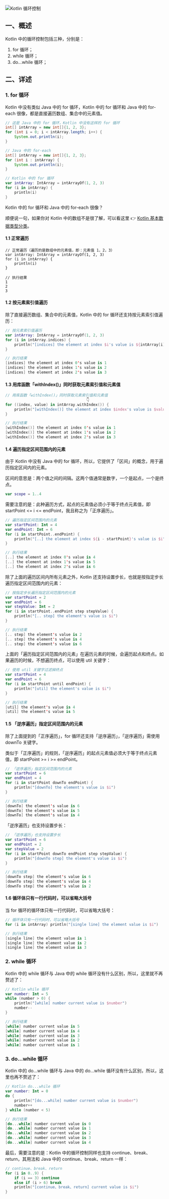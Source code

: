 ![Kotlin 循环控制](http://m.qpic.cn/psc?/V10aaGcc22Xzag/ruAMsa53pVQWN7FLK88i5q7AiNtMBDWgGLrDm5DI.YwG8Gw3qf4ni2tAXuZh0wUJTDsLZ0vid3bzh1FvqOtss2Wm0fvpimefMs6RJ4b5Yi0!/b&bo=zAfcAwAAAAADBzY!&rf=viewer_4)  

## 一、概述

Kotlin 中的循环控制包括三种，分别是：  

1. for 循环；
2. while 循环；
3. do...while 循环；


## 二、详述  

### 1. for 循环  

Kotlin 中没有类似 Java 中的 for 循环，Kotlin 中的 for 循环和 Java 中的 for-each 很像，都是直接遍历数组、集合中的元素值。  

```java
// 这是 Java 中的 for 循环，Kotlin 中没有这样的 for 循环
int[] intArray = new int[]{1, 2, 3};
for (int i = 0; i < intArray.length; i++) {
    System.out.println(i);
}
```

```java
// Java 中的 for-each
int[] intArray = new int[]{1, 2, 3};
for (int i : intArray) {
    System.out.println(i);
}
```

```kotlin
// Kotlin 中的 for 循环
var intArray: IntArray = intArrayOf(1, 2, 3)
for (i in intArray) {
    println(i)
}
```

Kotlin 中的 for 循环和 Java 中的 for-each 很像？  

顺便说一句，如果你对 Kotlin 中的数组不是很了解，可以看这里 👉 [Kotlin 基本数据类型分类](https://github.com/smart24/Study-Notes/blob/main/05_Android/01_Kotlin/01_Kotlin%20%E5%9F%BA%E6%9C%AC%E6%95%B0%E6%8D%AE%E7%B1%BB%E5%9E%8B%E5%88%86%E7%B1%BB/Kotlin%20%E5%9F%BA%E6%9C%AC%E6%95%B0%E6%8D%AE%E7%B1%BB%E5%9E%8B%E5%88%86%E7%B1%BB.md)。  

#### 1.1 正常遍历  

```
// 正常遍历（遍历的是数组中的元素值，即：元素值 1，2，3）
var intArray: IntArray = intArrayOf(1, 2, 3)
for (i in intArray) {
    println(i)
}

// 执行结果
1
2
3
```

#### 1.2 按元素索引值遍历  

除了直接遍历数组、集合中的元素值，Kotlin 中的 for 循环还支持按元素索引值遍历：  

```kotlin
// 按元素索引值遍历
var intArray: IntArray = intArrayOf(1, 2, 3)
for (i in intArray.indices) {
    println("[indices] the element at index $i's value is ${intArray[i]}")
}

// 执行结果
[indices] the element at index 0's value is 1
[indices] the element at index 1's value is 2
[indices] the element at index 2's value is 3
```

#### 1.3 用库函数「withIndex()」同时获取元素索引值和元素值  

```kotlin
// 用库函数「withIndex()」同时获取元素索引值和元素值
                                    👇
for ((index, value) in intArray.withIndex()) {
    println("[withIndex()] the element at index $index's value is $value")
}

// 执行结果
[withIndex()] the element at index 0's value is 1
[withIndex()] the element at index 1's value is 2
[withIndex()] the element at index 2's value is 3
```

#### 1.4 遍历指定区间范围内的元素  

由于 Kotlin 中没有 Java 中的 for 循环，所以，它提供了「区间」的概念，用于遍历指定区间内的元素。  

区间的意思是：两个值之间的间隔。这两个值通常是数字，一个是起点，一个是终点。  

```kotlin
var scope = 1..4
```

需要注意的是：此种遍历方式，起点的元素值必须小于等于终点元素值，即 startPoint <= i <= endPoint，我且称之为「正序遍历」。  

```kotlin
// 遍历指定区间范围内的元素
var startPoint: Int = 4
var endPoint: Int = 6
for (i in startPoint..endPoint) {
    println("[..] the element at index ${i - startPoint}'s value is $i")
}

// 执行结果
[..] the element at index 0's value is 4
[..] the element at index 1's value is 5
[..] the element at index 2's value is 6
```

除了上面的遍历区间内所有元素之外，Kotlin 还支持设置步长，也就是按指定步长遍历指定区间范围内的元素：  

```kotlin
// 按指定步长遍历指定区间范围内的元素
var startPoint = 2
var endPoint = 6
var stepValue: Int = 2
for (i in startPoint..endPoint step stepValue) {
    println("[.. step] the element's value is $i")
}

// 执行结果
[.. step] the element's value is 2
[.. step] the element's value is 4
[.. step] the element's value is 6
```

上面的「遍历指定区间范围内的元素」在遍历元素的时候，会遍历起点和终点。如果遍历的时候，不想遍历终点，可以使用 util 关键字：  

```kotlin
// 使用 util 关键字过滤掉终点
var startPoint = 4
var endPoint = 6
for (i in startPoint until endPoint) {
    println("[util] the element's value is $i")
}

// 执行结果
[util] the element's value is 4
[util] the element's value is 5
```

#### 1.5 「逆序遍历」指定区间范围内的元素  

除了上面提到的「正序遍历」，for 循环还支持「逆序遍历」，「逆序遍历」需使用 downTo 关键字。  

类似于「正序遍历」的规则，「逆序遍历」的起点元素值必须大于等于终点元素值，即 startPoint >= i >= endPoint。  

```kotlin
// 「逆序遍历」指定区间范围内的元素
var startPoint = 6
var endPoint = 4
for (i in startPoint downTo endPoint) {
    println("[downTo] the element's value is $i")
}

// 执行结果
[downTo] the element's value is 6
[downTo] the element's value is 5
[downTo] the element's value is 4
```

「逆序遍历」也支持设置步长：  

```kotlin
// 「逆序遍历」也支持设置步长
var startPoint = 6
var endPoint = 2
var stepValue = 2
for (i in startPoint downTo endPoint step stepValue) {
    println("[downTo step] the element's value is $i")
}

// 执行结果
[downTo step] the element's value is 6
[downTo step] the element's value is 4
[downTo step] the element's value is 2
```

#### 1.6 循环体只有一行代码时，可以省略大括号  

当 for 循环的循环体只有一行代码时，可以省略大括号：  

```kotlin
// 循环体只有一行代码时，可以省略大括号
for (i in intArray) println("[single line] the element value is $i")

// 执行结果
[single line] the element value is 1
[single line] the element value is 2
[single line] the element value is 3
```


### 2. while 循环  

Kotlin 中的 while 循环与 Java 中的 while 循环没有什么区别，所以，这里就不再赘述了：  

```kotlin
// Kotlin while 循环
var number: Int = 5
while (number > 0) {
    println("[while] number current value is $number")
    number--
}

// 执行结果
[while] number current value is 5
[while] number current value is 4
[while] number current value is 3
[while] number current value is 2
[while] number current value is 1
```


### 3. do...while 循环  

Kotlin 中的 do...while 循环与 Java 中的 do...while 循环没有什么区别，所以，这里也再不赘述了：  

```kotlin
// Kotlin do...while 循环
var number: Int = 0
do {
    println("[do...while] number current value is $number")
    number++
} while (number < 5)

// 执行结果
[do...while] number current value is 0
[do...while] number current value is 1
[do...while] number current value is 2
[do...while] number current value is 3
[do...while] number current value is 4
```

最后，需要注意的是：Kotlin 中的循环控制同样也支持 continue、break、return，其用法和 Java 中的 continue、break、return 一样：  

```kotlin
// continue、break、return
for (i in 0..9) {
    if (i == 3) continue
    else if (i > 6) break
    println("[continue、break、return] current value is $i")
}
```
